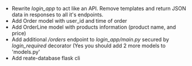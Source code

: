   * Rewrite *login_app* to act like an API. Remove templates and
return JSON data in responses to all it's endpoints.
  * Add Order model with user_id and time of order
  * Add OrderLine model with products information (product name, and price)
  * Add additional */orders* endpoint to *login_app/main.py* secured
    by *login_required* decorator (Yes you should add 2 more models to
    'models.py'
  * Add reate-database flask cli

